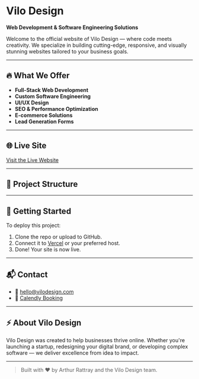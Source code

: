 # Vilo Design

**Web Development & Software Engineering Solutions**

Welcome to the official website of Vilo Design — where code meets creativity. We specialize in building cutting-edge, responsive, and visually stunning websites tailored to your business goals.

---

## 🔥 What We Offer

- **Full-Stack Web Development**
- **Custom Software Engineering**
- **UI/UX Design**
- **SEO & Performance Optimization**
- **E-commerce Solutions**
- **Lead Generation Forms**

---

## 🌐 Live Site

[Visit the Live Website](https://your-vercel-link.vercel.app)

---

## 📂 Project Structure


---

## 🚀 Getting Started

To deploy this project:

1. Clone the repo or upload to GitHub.
2. Connect it to [Vercel](https://vercel.com) or your preferred host.
3. Done! Your site is now live.

---

## 📬 Contact

- 📧 hello@vilodesign.com  
- 💼 [Calendly Booking](https://calendly.com/arthursenergyonline/30min-1)

---

## ⚡ About Vilo Design

Vilo Design was created to help businesses thrive online. Whether you're launching a startup, redesigning your digital brand, or developing complex software — we deliver excellence from idea to impact.

---

> Built with ❤️ by Arthur Rattray and the Vilo Design team.
